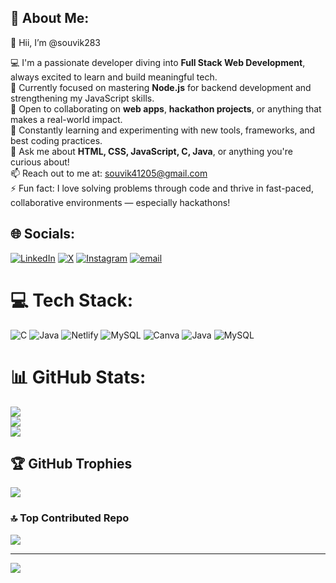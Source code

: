 ## 💫 About Me:

👋 Hii, I’m @souvik283

💻 I'm a passionate developer diving into **Full Stack Web Development**, always excited to learn and build meaningful tech.  
🧠 Currently focused on mastering **Node.js** for backend development and strengthening my JavaScript skills.  
🤝 Open to collaborating on **web apps**, **hackathon projects**, or anything that makes a real-world impact.  
🌱 Constantly learning and experimenting with new tools, frameworks, and best coding practices.  
💬 Ask me about **HTML, CSS, JavaScript, C, Java**, or anything you're curious about!  
📫 Reach out to me at: [souvik41205@gmail.com](mailto:souvik41205@gmail.com)  
⚡ Fun fact: I love solving problems through code and thrive in fast-paced, collaborative environments — especially hackathons!



## 🌐 Socials:
[![LinkedIn](https://img.shields.io/badge/LinkedIn-%230077B5.svg?logo=linkedin&logoColor=white)](https://www.linkedin.com/in/souvik-ghosh12) [![X](https://img.shields.io/badge/X-black.svg?logo=X&logoColor=white)](https://x.com/@Souvik41205) [![Instagram](https://img.shields.io/badge/Instagram-%23E4405F.svg?logo=Instagram&logoColor=white)](https://www.instagram.com/souvik_gh0sh_?igsh=OGluODk4M2ZqNm5v) [![email](https://img.shields.io/badge/Email-D14836?logo=gmail&logoColor=white)](mailto:souvik41205@gmail.com) 

# 💻 Tech Stack:
![C](https://img.shields.io/badge/c-%2300599C.svg?style=for-the-badge&logo=c&logoColor=white) ![Java](https://img.shields.io/badge/java-%23ED8B00.svg?style=for-the-badge&logo=openjdk&logoColor=white) ![Netlify](https://img.shields.io/badge/netlify-%23000000.svg?style=for-the-badge&logo=netlify&logoColor=#00C7B7) ![MySQL](https://img.shields.io/badge/mysql-4479A1.svg?style=for-the-badge&logo=mysql&logoColor=white) ![Canva](https://img.shields.io/badge/Canva-%2300C4CC.svg?style=for-the-badge&logo=Canva&logoColor=white) ![Java](https://img.shields.io/badge/java-%23ED8B00.svg?style=for-the-badge&logo=openjdk&logoColor=white) ![MySQL](https://img.shields.io/badge/mysql-4479A1.svg?style=for-the-badge&logo=mysql&logoColor=white)
# 📊 GitHub Stats:
![](https://github-readme-stats.vercel.app/api?username=souvik283&theme=dark&hide_border=false&include_all_commits=false&count_private=false)<br/>
![](https://nirzak-streak-stats.vercel.app/?user=souvik283&theme=dark&hide_border=false)<br/>
![](https://github-readme-stats.vercel.app/api/top-langs/?username=souvik283&theme=dark&hide_border=false&include_all_commits=false&count_private=false&layout=compact)

## 🏆 GitHub Trophies
![](https://github-profile-trophy.vercel.app/?username=souvik283&theme=radical&no-frame=false&no-bg=false&margin-w=4)

### 🔝 Top Contributed Repo
![](https://github-contributor-stats.vercel.app/api?username=souvik283&limit=5&theme=dark&combine_all_yearly_contributions=true)

---
[![](https://visitcount.itsvg.in/api?id=souvik283&icon=0&color=0)](https://visitcount.itsvg.in)
